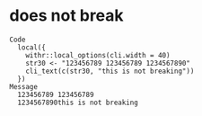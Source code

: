 # does not break

    Code
      local({
        withr::local_options(cli.width = 40)
        str30 <- "123456789 123456789 1234567890"
        cli_text(c(str30, "this is not breaking"))
      })
    Message
      123456789 123456789
      1234567890this is not breaking

